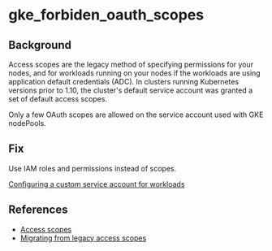 # gke_forbiden_oauth_scopes

## Background

Access scopes are the legacy method of specifying permissions for your nodes, and for workloads running on your nodes if the workloads are using application default credentials (ADC). In clusters running Kubernetes versions prior to 1.10, the cluster's default service account was granted a set of default access scopes.

Only a few OAuth scopes are allowed on the service account used with GKE nodePools.

## Fix

Use IAM roles and permissions instead of scopes.

[Configuring a custom service account for workloads](https://cloud.google.com/kubernetes-engine/docs/how-to/access-scopes#service_account)

## References

- [Access scopes](https://cloud.google.com/compute/docs/access/service-accounts#accesscopesiam)
- [Migrating from legacy access scopes](https://cloud.google.com/kubernetes-engine/docs/how-to/access-scopes)
